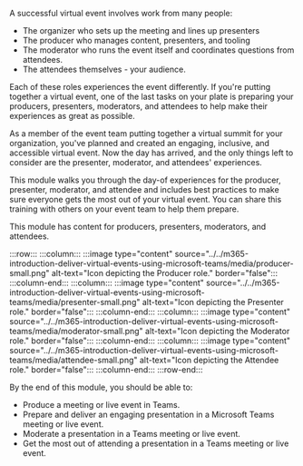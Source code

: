 
A successful virtual event involves work from many people: 
- The organizer who sets up the meeting and lines up presenters
- The producer who manages content, presenters, and tooling 
- The moderator who runs the event itself and coordinates questions from attendees. 
- The attendees themselves - your audience. 

Each of these roles experiences the event differently. If you're putting together a virtual event, one of the last tasks on your plate is preparing your producers, presenters, moderators, and attendees to help make their experiences as great as possible. 
 
As a member of the event team putting together a virtual summit for your organization, you've planned and created an engaging, inclusive, and accessible virtual event. Now the day has arrived, and the only things left to consider are the presenter, moderator, and attendees' experiences.

This module walks you through the day-of experiences for the producer, presenter, moderator, and attendee and includes best practices to make sure everyone gets the most out of your virtual event. You can share this training with others on your event team to help them prepare.

This module has content for producers, presenters, moderators, and attendees.

:::row:::
    :::column:::
        :::image type="content" source="../../m365-introduction-deliver-virtual-events-using-microsoft-teams/media/producer-small.png" alt-text="Icon depicting the Producer role." border="false":::
    :::column-end:::
    :::column:::
        :::image type="content" source="../../m365-introduction-deliver-virtual-events-using-microsoft-teams/media/presenter-small.png" alt-text="Icon depicting the Presenter role." border="false":::
    :::column-end:::
    :::column:::
        :::image type="content" source="../../m365-introduction-deliver-virtual-events-using-microsoft-teams/media/moderator-small.png" alt-text="Icon depicting the Moderator role." border="false":::
    :::column-end:::
    :::column:::
        :::image type="content" source="../../m365-introduction-deliver-virtual-events-using-microsoft-teams/media/attendee-small.png" alt-text="Icon depicting the Attendee role." border="false":::
    :::column-end:::
:::row-end:::

By the end of this module, you should be able to:

- Produce a meeting or live event in Teams.
- Prepare and deliver an engaging presentation in a Microsoft Teams meeting or live event.
- Moderate a presentation in a Teams meeting or live event.
- Get the most out of attending a presentation in a Teams meeting or live event.